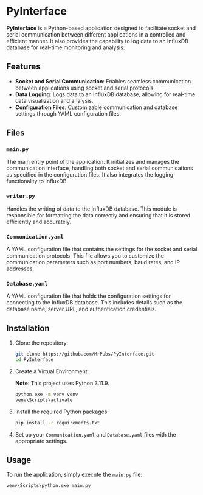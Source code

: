 # PyInterface

**PyInterface** is a Python-based application designed to facilitate socket and serial communication between different applications in a controlled and efficient manner. It also provides the capability to log data to an InfluxDB database for real-time monitoring and analysis.

## Features

- **Socket and Serial Communication**: Enables seamless communication between applications using socket and serial protocols.
- **Data Logging**: Logs data to an InfluxDB database, allowing for real-time data visualization and analysis.
- **Configuration Files**: Customizable communication and database settings through YAML configuration files.

## Files

### `main.py`
The main entry point of the application. It initializes and manages the communication interface, handling both socket and serial communications as specified in the configuration files. It also integrates the logging functionality to InfluxDB.

### `writer.py`
Handles the writing of data to the InfluxDB database. This module is responsible for formatting the data correctly and ensuring that it is stored efficiently and accurately.

### `Communication.yaml`
A YAML configuration file that contains the settings for the socket and serial communication protocols. This file allows you to customize the communication parameters such as port numbers, baud rates, and IP addresses.

### `Database.yaml`
A YAML configuration file that holds the configuration settings for connecting to the InfluxDB database. This includes details such as the database name, server URL, and authentication credentials.

## Installation

1. Clone the repository:

    ```bash
    git clone https://github.com/MrPubs/PyInterface.git
    cd PyInterface
    ```

2. Create a Virtual Environment:

    **Note**: This project uses Python 3.11.9.

    ```bash
    python.exe -m venv venv
    venv\Scripts\activate
    ```

3. Install the required Python packages:

    ```bash
    pip install -r requirements.txt
    ```

4. Set up your `Communication.yaml` and `Database.yaml` files with the appropriate settings.

## Usage

To run the application, simply execute the `main.py` file:

```bash
venv\Scripts\python.exe main.py
```
